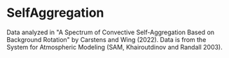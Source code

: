 # SelfAggregation
Data analyzed in "A Spectrum of Convective Self-Aggregation Based on Background Rotation" by Carstens and Wing (2022). Data is from the System for Atmospheric Modeling (SAM, Khairoutdinov and Randall 2003).
